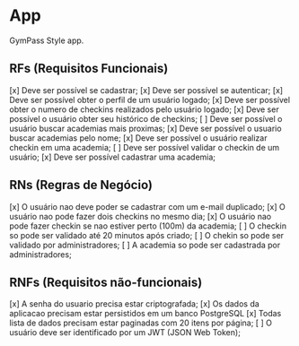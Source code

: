 # App

GymPass Style app.

## RFs (Requisitos Funcionais)

[x] Deve ser possível se cadastrar;
[x] Deve ser possível se autenticar;
[x] Deve ser possível obter o perfil de um usuário logado;
[x] Deve ser possível obter o numero de checkins realizados pelo usuário logado;
[x] Deve ser possível o usuário obter seu histórico de checkins;
[ ] Deve ser possível o usuário buscar academias mais proximas;
[x] Deve ser possível o usuario buscar academias pelo nome;
[x] Deve ser possível o usuário realizar checkin em uma academia;
[ ] Deve ser possível validar o checkin de um usuário;
[x] Deve ser possível cadastrar uma academia;

## RNs (Regras de Negócio)

[x] O usuário nao deve poder se cadastrar com um e-mail duplicado;
[x] O usuário nao pode fazer dois checkins no mesmo dia;
[x] O usuário nao pode fazer checkin se nao estiver perto (100m) da academia;
[ ] O checkin so pode ser validado até 20 minutos após criado;
[ ] O chekin so pode ser validado por administradores;
[ ] A academia so pode ser cadastrada por administradores;


## RNFs (Requisitos não-funcionais)

[x] A senha do usuario precisa estar criptografada;
[x] Os dados da aplicacao precisam estar persistidos em um banco PostgreSQL
[x] Todas lista de dados precisam estar paginadas com 20 itens por página;
[ ] O usuário deve ser identificado por um JWT (JSON Web Token);
